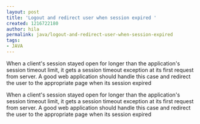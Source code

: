 ```yaml
---
layout: post
title: 'Logout and redirect user when session expired '
created: 1216722180
author: hila
permalink: java/logout-and-redirect-user-when-session-expired
tags:
- JAVA
---
```

<p><span id="thmr_42" class="thmr_call"><span id="thmr_6" class="thmr_call"><p>When a client's session stayed open for longer than the application's session timeout limit, it gets a session timeout exception at its first request from server. A good web application should handle this case and redirect the user to the appropriate page when its session expired</p><p>When a client's session stayed open for longer than the application's session timeout limit, it gets a session timeout exception at its first request from server. A good web application should handle this case and redirect the user to the appropriate page when its session expired</p></span></span></p>
